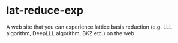 # lat-reduce-exp
A web site that you can experience lattice basis reduction (e.g. LLL algorithm, DeepLLL algorithm, BKZ etc.) on the web
